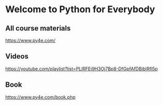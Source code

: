 # Welcome to Python for Everybody

## All course materials
https://www.py4e.com/

## Videos
https://youtube.com/playlist?list=PLlRFEj9H3Oj7Bp8-DfGpfAfDBiblRfl5p

## Book
https://www.py4e.com/book.php
